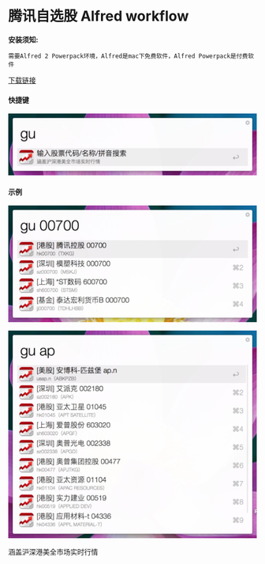 # 腾讯自选股 Alfred workflow

**安装须知:**

```
需要Alfred 2 Powerpack环境，Alfred是mac下免费软件，Alfred Powerpack是付费软件
```

[下载链接](https://github.com/wyicwx/wokrflow-portfolio/raw/master/Download/Tencent-portfolio.alfredworkflow)

#### 快捷键

![gu](https://github.com/wyicwx/wokrflow-portfolio/blob/master/gu.jpg)

#### 示例

![00700](https://github.com/wyicwx/wokrflow-portfolio/blob/master/00700.jpg)

![沪深港美](https://github.com/wyicwx/wokrflow-portfolio/blob/master/hsgm.jpg)

涵盖沪深港美全市场实时行情
